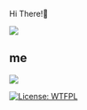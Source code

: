 Hi There!👋

![](https://github.com/shuta13/shuta13/blob/media/top-gif/assets/png/shinen.png)

## me

![](https://github.com/shuta13/shuta13/blob/media/top-gif/assets/gif/icon.gif)

[![License: WTFPL](https://img.shields.io/badge/License-WTFPL-brightgreen.svg)](http://www.wtfpl.net/about/)
